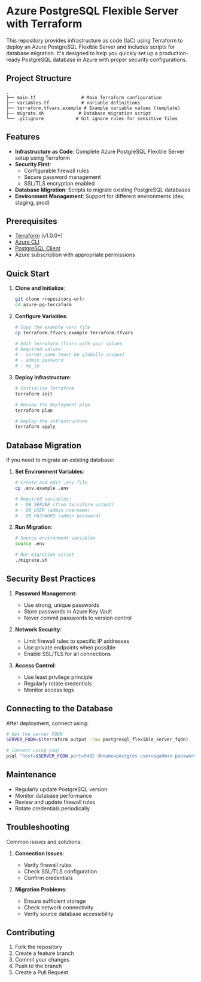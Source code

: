 # Azure PostgreSQL Flexible Server with Terraform

This repository provides infrastructure as code (IaC) using Terraform to deploy an Azure PostgreSQL Flexible Server and includes scripts for database migration. It's designed to help you quickly set up a production-ready PostgreSQL database in Azure with proper security configurations.

## Project Structure

```
.
├── main.tf                 # Main Terraform configuration
├── variables.tf            # Variable definitions
├── terraform.tfvars.example # Example variable values (template)
├── migrate.sh             # Database migration script
└── .gitignore            # Git ignore rules for sensitive files
```

## Features

- **Infrastructure as Code**: Complete Azure PostgreSQL Flexible Server setup using Terraform
- **Security First**: 
  - Configurable firewall rules
  - Secure password management
  - SSL/TLS encryption enabled
- **Database Migration**: Scripts to migrate existing PostgreSQL databases
- **Environment Management**: Support for different environments (dev, staging, prod)

## Prerequisites

- [Terraform](https://www.terraform.io/downloads.html) (v1.0.0+)
- [Azure CLI](https://docs.microsoft.com/en-us/cli/azure/install-azure-cli)
- [PostgreSQL Client](https://www.postgresql.org/download/)
- Azure subscription with appropriate permissions

## Quick Start

1. **Clone and Initialize**:
   ```bash
   git clone <repository-url>
   cd azure-pg-terraform
   ```

2. **Configure Variables**:
   ```bash
   # Copy the example vars file
   cp terraform.tfvars.example terraform.tfvars
   
   # Edit terraform.tfvars with your values
   # Required values:
   # - server_name (must be globally unique)
   # - admin_password
   # - my_ip
   ```

3. **Deploy Infrastructure**:
   ```bash
   # Initialize Terraform
   terraform init

   # Review the deployment plan
   terraform plan

   # Deploy the infrastructure
   terraform apply
   ```

## Database Migration

If you need to migrate an existing database:

1. **Set Environment Variables**:
   ```bash
   # Create and edit .env file
   cp .env.example .env
   
   # Required variables:
   # - DB_SERVER (from terraform output)
   # - DB_USER (admin username)
   # - DB_PASSWORD (admin password)
   ```

2. **Run Migration**:
   ```bash
   # Source environment variables
   source .env
   
   # Run migration script
   ./migrate.sh
   ```

## Security Best Practices

1. **Password Management**:
   - Use strong, unique passwords
   - Store passwords in Azure Key Vault
   - Never commit passwords to version control

2. **Network Security**:
   - Limit firewall rules to specific IP addresses
   - Use private endpoints when possible
   - Enable SSL/TLS for all connections

3. **Access Control**:
   - Use least privilege principle
   - Regularly rotate credentials
   - Monitor access logs

## Connecting to the Database

After deployment, connect using:
```bash
# Get the server FQDN
SERVER_FQDN=$(terraform output -raw postgresql_flexible_server_fqdn)

# Connect using psql
psql "host=$SERVER_FQDN port=5432 dbname=postgres user=pgadmin password=$ADMIN_PASSWORD sslmode=require"
```

## Maintenance

- Regularly update PostgreSQL version
- Monitor database performance
- Review and update firewall rules
- Rotate credentials periodically

## Troubleshooting

Common issues and solutions:

1. **Connection Issues**:
   - Verify firewall rules
   - Check SSL/TLS configuration
   - Confirm credentials

2. **Migration Problems**:
   - Ensure sufficient storage
   - Check network connectivity
   - Verify source database accessibility

## Contributing

1. Fork the repository
2. Create a feature branch
3. Commit your changes
4. Push to the branch
5. Create a Pull Request

